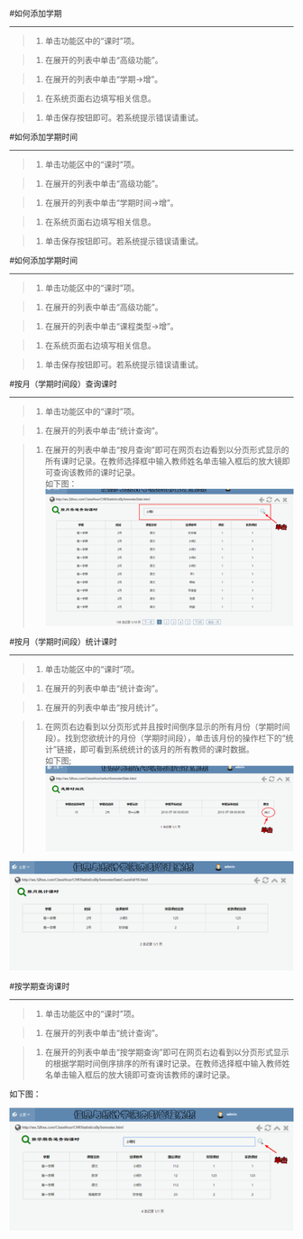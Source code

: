 #如何添加学期

----

>1. 单击功能区中的“课时”项。

>1. 在展开的列表中单击“高级功能”。

>1.  在展开的列表中单击“学期->增”。

>1. 在系统页面右边填写相关信息。

>1. 单击保存按钮即可。若系统提示错误请重试。


#如何添加学期时间

----

>1. 单击功能区中的“课时”项。

>1. 在展开的列表中单击“高级功能”。

>1. 在展开的列表中单击“学期时间->增”。

>1. 在系统页面右边填写相关信息。

>1. 单击保存按钮即可。若系统提示错误请重试。


#如何添加学期时间

----

>1. 单击功能区中的“课时”项。

>1. 在展开的列表中单击“高级功能”。

>1. 在展开的列表中单击“课程类型->增”。

>1. 在系统页面右边填写相关信息。

>1. 单击保存按钮即可。若系统提示错误请重试。



#按月（学期时间段）查询课时

----

>1. 单击功能区中的“课时”项。

>1. 在展开的列表中单击“统计查询”。

>1.  在展开的列表中单击“按月查询”即可在网页右边看到以分页形式显示的所有课时记录。在教师选择框中输入教师姓名单击输入框后的放大镜即可查询该教师的课时记录。   
如下图：
![](/assets/chapter2/classhour/anyue.png)



#按月（学期时间段）统计课时

----

>1. 单击功能区中的“课时”项。

>1. 在展开的列表中单击“统计查询”。

>1. 在展开的列表中单击“按月统计”。

>1.  在网页右边看到以分页形式并且按时间倒序显示的所有月份（学期时间段）。找到您欲统计的月份（学期时间段），单击该月份的操作栏下的“统计”链接，即可看到系统统计的该月的所有教师的课时数据。   
如下图;
![](/assets/chapter2/classhour/选择月份.png)

![](/assets/chapter2/classhour/统计课时1.png)





#按学期查询课时

----

>1. 单击功能区中的“课时”项。

>1. 在展开的列表中单击“统计查询”。

>1. 在展开的列表中单击“按学期查询”即可在网页右边看到以分页形式显示的根据学期时间倒序排序的所有课时记录。在教师选择框中输入教师姓名单击输入框后的放大镜即可查询该教师的课时记录。

如下图：

![](/assets/chapter2/classhour/学期查.png)